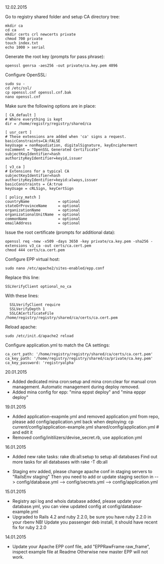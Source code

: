 12.02.2015
 
Go to registry shared folder and setup CA directory tree:
```
mkdir ca
cd ca
mkdir certs crl newcerts private
chmod 700 private
touch index.txt
echo 1000 > serial
```

Generate the root key (prompts for pass phrase): 
```
openssl genrsa -aes256 -out private/ca.key.pem 4096
```

Configure OpenSSL:
```
sudo su -
cd /etc/ssl/
cp openssl.cnf openssl.cnf.bak
nano openssl.cnf
```

Make sure the following options are in place:
```
[ CA_default ]
# Where everything is kept
dir = /home/registry/registry/shared/ca

[ usr_cert ]
# These extensions are added when 'ca' signs a request.
basicConstraints=CA:FALSE
keyUsage = nonRepudiation, digitalSignature, keyEncipherment
nsComment = "OpenSSL Generated Certificate"
subjectKeyIdentifier=hash
authorityKeyIdentifier=keyid,issuer

[ v3_ca ]
# Extensions for a typical CA
subjectKeyIdentifier=hash
authorityKeyIdentifier=keyid:always,issuer
basicConstraints = CA:true
keyUsage = cRLSign, keyCertSign

[ policy_match ]
countryName             = optional
stateOrProvinceName     = optional
organizationName        = optional
organizationalUnitName  = optional
commonName              = optional
emailAddress            = optional
```

Issue the root certificate (prompts for additional data):
```
openssl req -new -x509 -days 3650 -key private/ca.key.pem -sha256 -extensions v3_ca -out certs/ca.cert.pem
chmod 444 certs/ca.cert.pem
```

Configure EPP virtual host:
```
sudo nano /etc/apache2/sites-enabled/epp.conf
```

Replace this line:
```
SSLVerifyClient optional_no_ca
```

With these lines:
```
  SSLVerifyClient require
  SSLVerifyDepth 1
  SSLCACertificateFile /home/registry/registry/shared/ca/certs/ca.cert.pem
```

Reload apache:
```
sudo /etc/init.d/apache2 reload
```

Configure application.yml to match the CA settings:
```
ca_cert_path: '/home/registry/registry/shared/ca/certs/ca.cert.pem'
ca_key_path: '/home/registry/registry/shared/ca/private/ca.key.pem'
ca_key_password: 'registryalpha'
```

20.01.2015

* Added dedicated mina cron:setup and mina cron:clear for manual cron management.
  Automatic management during deploy removed.
* Added mina config for epp: "mina eppst deploy" and "mina epppr deploy" 

19.01.2015

* Added application-exapmle.yml and removed application.yml from repo, please 
  add config/application.yml back when deploying:
  cp current/config/application-example.yml shared/config/application.yml # and edit it
* Removed config/initilizers/devise_secret.rb, use application.yml

16.01.2015

* Added new rake tasks: rake db:all:setup to setup all databases
  Find out more tasks for all databases with rake -T db:all

* Staging env added, please change apache conf in staging servers to "RailsEnv staging"
  Then you need to add or update staging section in
  --> config/database.yml
  --> config/secrets.yml
  --> config/application.yml

15.01.2015

* Registry api log and whois database added, please update your database.yml,
  you can view updated config at config/database-example.yml
* Upgraded to Rails 4.2 and ruby 2.2.0, be sure you have ruby 2.2.0 in your rbenv 
  NB! Update you passenger deb install, it should have recent fix for ruby 2.2.0

14.01.2015

* Update your Apache EPP conf file, add "EPPRawFrame raw_frame", inspect example file at Readme
  Otherwise new master EPP will not work.

